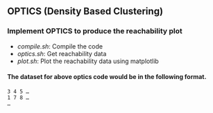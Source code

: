 ## OPTICS (Density Based Clustering)
### Implement OPTICS to produce the reachability plot

* *compile.sh*: Compile the code
* *optics.sh*: Get reachability data
* *plot.sh*: Plot the reachability data using matplotlib


#### The dataset for above optics code would be in the following format.
```
3 4 5 …
1 7 8 …
…
```
